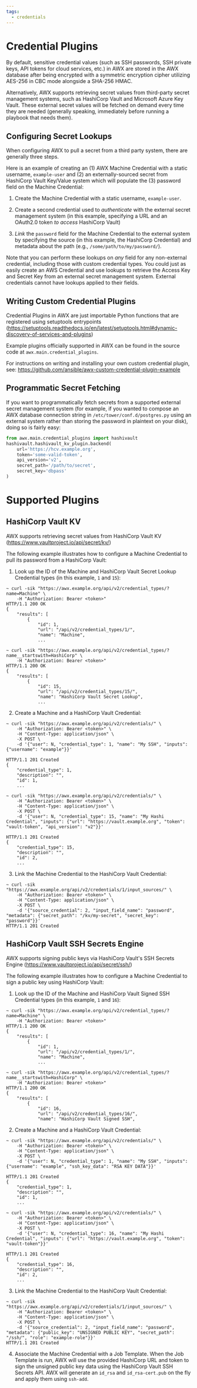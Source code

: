 ```yaml
---
tags:
  - credentials
---
```

Credential Plugins
==================

By default, sensitive credential values (such as SSH passwords, SSH private
keys, API tokens for cloud services, etc.) in AWX are stored in the AWX database
after being encrypted with a symmetric encryption cipher utilizing AES-256 in
CBC mode alongside a SHA-256 HMAC.

Alternatively, AWX supports retrieving secret values from third-party secret
management systems, such as HashiCorp Vault and Microsoft Azure Key Vault.
These external secret values will be fetched on demand every time they are
needed (generally speaking, immediately before running a playbook that needs
them).

Configuring Secret Lookups
--------------------------

When configuring AWX to pull a secret from a third party system, there are
generally three steps.

Here is an example of creating an (1) AWX Machine Credential with
a static username, `example-user` and (2) an externally-sourced secret from
HashiCorp Vault Key/Value system which will populate the (3) password field on
the Machine Credential:

1.  Create the Machine Credential with a static username, `example-user`.

2.  Create a second credential used to _authenticate_ with the external
    secret management system (in this example, specifying a URL and an
    OAuth2.0 token _to access_ HashiCorp Vault)

3.  _Link_ the `password` field for the Machine Credential to the external
    system by specifying the source (in this example, the HashiCorp Credential)
    and metadata about the path (e.g., `/some/path/to/my/password/`).

Note that you can perform these lookups on *any* field for any non-external
credential, including those with custom credential types. You could just as
easily create an AWS Credential and use lookups to retrieve the Access Key and
Secret Key from an external secret management system. External credentials
cannot have lookups applied to their fields.

Writing Custom Credential Plugins
---------------------------------

Credential Plugins in AWX are just importable Python functions that are
registered using setuptools entrypoints
(https://setuptools.readthedocs.io/en/latest/setuptools.html#dynamic-discovery-of-services-and-plugins)

Example plugins officially supported in AWX can be found in the source code at
`awx.main.credential_plugins`.

For instructions on writing and installing your own custom credential plugin, see: https://github.com/ansible/awx-custom-credential-plugin-example

Programmatic Secret Fetching
----------------------------
If you want to programmatically fetch secrets from a supported external secret
management system (for example, if you wanted to compose an AWX database connection
string in `/etc/tower/conf.d/postgres.py` using an external system rather than
storing the password in plaintext on your disk), doing so is fairly easy:

```python
from awx.main.credential_plugins import hashivault
hashivault.hashivault_kv_plugin.backend(
    url='https://hcv.example.org',
    token='some-valid-token',
    api_version='v2',
    secret_path='/path/to/secret',
    secret_key='dbpass'
)
```

Supported Plugins
=================

HashiCorp Vault KV
------------------

AWX supports retrieving secret values from HashiCorp Vault KV
(https://www.vaultproject.io/api/secret/kv/)

The following example illustrates how to configure a Machine Credential to pull
its password from a HashiCorp Vault:

1.  Look up the ID of the Machine and HashiCorp Vault Secret Lookup Credential
    types (in this example, `1` and `15`):

```shell
~ curl -sik "https://awx.example.org/api/v2/credential_types/?name=Machine" \
    -H "Authorization: Bearer <token>"
HTTP/1.1 200 OK
{
    "results": [
        {
            "id": 1,
            "url": "/api/v2/credential_types/1/",
            "name": "Machine",
            ...
```

```shell
~ curl -sik "https://awx.example.org/api/v2/credential_types/?name__startswith=HashiCorp" \
    -H "Authorization: Bearer <token>"
HTTP/1.1 200 OK
{
    "results": [
        {
            "id": 15,
            "url": "/api/v2/credential_types/15/",
            "name": "HashiCorp Vault Secret Lookup",
            ...
```

2.  Create a Machine and a HashiCorp Vault Credential:

```shell
~ curl -sik "https://awx.example.org/api/v2/credentials/" \
    -H "Authorization: Bearer <token>" \
    -H "Content-Type: application/json" \
    -X POST \
    -d '{"user": N, "credential_type": 1, "name": "My SSH", "inputs": {"username": "example"}}'

HTTP/1.1 201 Created
{
    "credential_type": 1,
    "description": "",
    "id": 1,
    ...
```

```shell
~ curl -sik "https://awx.example.org/api/v2/credentials/" \
    -H "Authorization: Bearer <token>" \
    -H "Content-Type: application/json" \
    -X POST \
    -d '{"user": N, "credential_type": 15, "name": "My Hashi Credential", "inputs": {"url": "https://vault.example.org", "token": "vault-token", "api_version": "v2"}}'

HTTP/1.1 201 Created
{
    "credential_type": 15,
    "description": "",
    "id": 2,
    ...
```

3.  Link the Machine Credential to the HashiCorp Vault Credential:

```shell
~ curl -sik "https://awx.example.org/api/v2/credentials/1/input_sources/" \
    -H "Authorization: Bearer <token>" \
    -H "Content-Type: application/json" \
    -X POST \
    -d '{"source_credential": 2, "input_field_name": "password", "metadata": {"secret_path": "/kv/my-secret", "secret_key": "password"}}'
HTTP/1.1 201 Created
```


HashiCorp Vault SSH Secrets Engine
----------------------------------

AWX supports signing public keys via HashiCorp Vault's SSH Secrets Engine
(https://www.vaultproject.io/api/secret/ssh/)

The following example illustrates how to configure a Machine Credential to sign
a public key using HashiCorp Vault:

1.  Look up the ID of the Machine and HashiCorp Vault Signed SSH Credential
    types (in this example, `1` and `16`):

```shell
~ curl -sik "https://awx.example.org/api/v2/credential_types/?name=Machine" \
    -H "Authorization: Bearer <token>"
HTTP/1.1 200 OK
{
    "results": [
        {
            "id": 1,
            "url": "/api/v2/credential_types/1/",
            "name": "Machine",
            ...
```

```shell
~ curl -sik "https://awx.example.org/api/v2/credential_types/?name__startswith=HashiCorp" \
    -H "Authorization: Bearer <token>"
HTTP/1.1 200 OK
{
    "results": [
        {
            "id": 16,
            "url": "/api/v2/credential_types/16/",
            "name": "HashiCorp Vault Signed SSH",
```

2.  Create a Machine and a HashiCorp Vault Credential:

```shell
~ curl -sik "https://awx.example.org/api/v2/credentials/" \
    -H "Authorization: Bearer <token>" \
    -H "Content-Type: application/json" \
    -X POST \
    -d '{"user": N, "credential_type": 1, "name": "My SSH", "inputs": {"username": "example", "ssh_key_data": "RSA KEY DATA"}}'

HTTP/1.1 201 Created
{
    "credential_type": 1,
    "description": "",
    "id": 1,
    ...
```

```shell
~ curl -sik "https://awx.example.org/api/v2/credentials/" \
    -H "Authorization: Bearer <token>" \
    -H "Content-Type: application/json" \
    -X POST \
    -d '{"user": N, "credential_type": 16, "name": "My Hashi Credential", "inputs": {"url": "https://vault.example.org", "token": "vault-token"}}'

HTTP/1.1 201 Created
{
    "credential_type": 16,
    "description": "",
    "id": 2,
    ...
```

3.  Link the Machine Credential to the HashiCorp Vault Credential:

```shell
~ curl -sik "https://awx.example.org/api/v2/credentials/1/input_sources/" \
    -H "Authorization: Bearer <token>" \
    -H "Content-Type: application/json" \
    -X POST \
    -d '{"source_credential": 2, "input_field_name": "password", "metadata": {"public_key": "UNSIGNED PUBLIC KEY", "secret_path": "/ssh/", "role": "example-role"}}'
HTTP/1.1 201 Created
```

4. Associate the Machine Credential with a Job Template.  When the Job Template
   is run, AWX will use the provided HashiCorp URL and token to sign the
   unsigned public key data using the HashiCorp Vault SSH Secrets API.
   AWX will generate an `id_rsa` and `id_rsa-cert.pub` on the fly and
   apply them using `ssh-add`.
